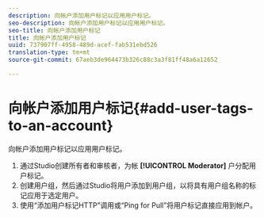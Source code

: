 ```yaml
---
description: 向帐户添加用户标记以应用用户标记。
seo-description: 向帐户添加用户标记以应用用户标记。
seo-title: 向帐户添加用户标记
title: 向帐户添加用户标记
uuid: 737907ff-4958-489d-acef-fab531ebd526
translation-type: tm+mt
source-git-commit: 67aeb3de964473b326c88c3a3f81ff48a6a12652

---
```



# 向帐户添加用户标记{#add-user-tags-to-an-account}

向帐户添加用户标记以应用用户标记。

1. 通过Studio创建所有者和审核者，为帐 **[!UICONTROL Moderator]** 户分配用户标记。
1. 创建用户组，然后通过Studio将用户添加到用户组，以将具有用户组名称的标记应用于选定用户。
1. 使用“添加用户标记HTTP”调用或“Ping for Pull”将用户标记直接应用到帐户。
